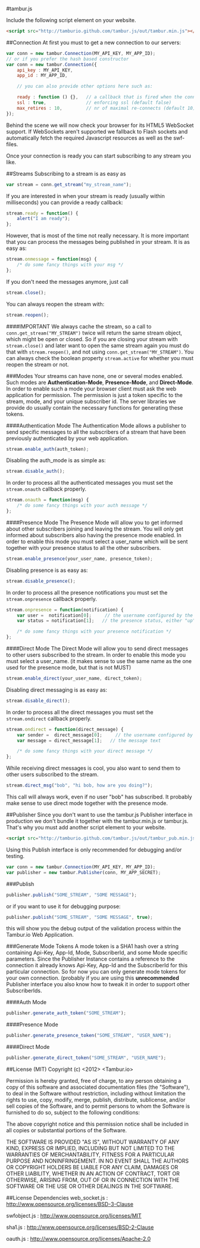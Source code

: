 #tambur.js

Include the following script element on your website.
```html
<script src="http://tamburio.github.com/tambur.js/out/tambur.min.js"></script>
```
##Connection
At first you must to get a new connection to our servers:
```javascript
var conn = new tambur.Connection(MY_API_KEY, MY_APP_ID);
// or if you prefer the hash based constructor
var conn = new tambur.Connection({
    api_key : MY_API_KEY,
    app_id : MY_APP_ID,

    // you can also provide other options here such as:

    ready : function () {},   // a callback that is fired when the connection is up
    ssl : true,               // enforcing ssl (default false)
    max_retires : 10,         // nr of maximal re-connects (default 10)
});
```
Behind the scene we will now check your browser for its HTML5 WebSocket support. If WebSockets aren't supported we fallback to Flash sockets and automatically fetch the required Javascript resources as well as the swf-files. 

Once your connection is ready you can start subscribing to any stream you like.

##Streams
Subscribing to a stream is as easy as

```javascript
var stream = conn.get_stream("my_stream_name");
```

If you are interested in when your stream is ready (usually within milliseconds) you can provide a ready callback:

```javascript
stream.ready = function() {
    alert("I am ready");
};
```

However, that is most of the time not really necessary. It is more important that you can process the messages being published in your stream. It is as easy as:

```javascript
stream.onmessage = function(msg) {
    /* do some fancy things with your msg */
};
```

If you don't need the messages anymore, just call
```javascript    
stream.close();
```

You can always reopen the stream with:
```javascript    
stream.reopen();
```

####IMPORTANT
We always cache the stream, so a call to <code>conn.get_stream("MY_STREAM")</code> twice will return the same stream object, which might be open or closed. So if you are closing your stream with <code>stream.close()</code> and later want to open the same stream again you must do that with <code>stream.reopen()</code>, and not using <code>conn.get_stream("MY_STREAM")</code>. You can always check the boolean property <code>stream.active</code> for whether you must reopen the stream or not. 

###Modes
Your streams can have none, one or several modes enabled. Such modes are <b>Authentication-Mode</b>, <b>Presence-Mode</b>, and <b>Direct-Mode</b>. In order to enable such a mode your browser client must ask the web application for permission. The permission is just a token specific to the stream, mode, and your unique subscriber id. The server libraries we provide do usually contain the necessary functions for generating these tokens. 

####Authentication Mode
The Authentication Mode allows a publisher to send specific messages to all the subscribers of a stream that have been previously authenticated by your web application.
```javascript    
stream.enable_auth(auth_token);
```

Disabling the auth_mode is as simple as:

```javascript    
stream.disable_auth();
```

In order to process all the authenticated messages you must set the <code>stream.onauth</code> callback properly. 

```javascript    
stream.onauth = function(msg) {
    /* do some fancy things with your auth message */
};
```

####Presence Mode
The Presence Mode will allow you to get informed about other subscribers joining and leaving the stream. You will only get informed about subscribers also having the presence mode enabled.
In order to enable this mode you must select a user_name which will be sent together with your presence status to all the other subscribers.

```javascript    
stream.enable_presence(your_user_name, presence_token);
```

Disabling presence is as easy as:

```javascript    
stream.disable_presence();
```

In order to process all the presence notifications you must set the <code>stream.onpresence</code> callback properly. 

```javascript    
stream.onpresence = function(notification) {
    var user =  notification[0];     // the username configured by the other subscriber
    var status = notification[1];   // the presence status, either "up" or "down"

    /* do some fancy things with your presence notification */
};
```

####Direct Mode
The Direct Mode will allow you to send direct messages to other users subscribed to the stream. 
In order to enable this mode you must select a user_name. (it makes sense to use the same name as the one used for the presence mode, but that is not MUST)

```javascript    
stream.enable_direct(your_user_name, direct_token);
```

Disabling direct messaging is as easy as:

```javascript    
stream.disable_direct();
```

In order to process all the direct messages you must set the <code>stream.ondirect</code> callback properly. 

```javascript    
stream.ondirect = function(direct_message) {
    var sender =  direct_message[0];     // the username configured by the other subscriber
    var message = direct_message[1];   // the message text 

    /* do some fancy things with your direct message */
};
```

While receiving direct messages is cool, you also want to send them to other users subscribed to the stream.

```javascript    
stream.direct_msg("bob", "hi bob, how are you doing?");
```

This call will always work, even if no user "bob" has subscribed. It probably make sense to use direct mode together with the presence mode.

##Publisher
Since you don't want to use the tambur.js Publisher interface in production we don't bundle it together with the tambur.min.js or tambur.js. That's why you must add another script element to your website.
```html
<script src="http://tamburio.github.com/tambur.js/out/tambur_pub.min.js"></script>
```

Using this Publish interface is only recommended for debugging and/or testing.
```javascript
var conn = new tambur.Connection(MY_API_KEY, MY_APP_ID);
var publisher = new tambur.Publisher(conn, MY_APP_SECRET);
```

###Publish
    
```javascript    
publisher.publish("SOME_STREAM", "SOME MESSAGE");
```

or if you want to use it for debugging purpose:

```javascript    
publisher.publish("SOME_STREAM", "SOME MESSAGE", true);
```

this will show you the debug output of the validation process within the Tambur.io Web Application.

###Generate Mode Tokens
A mode token is a SHA1 hash over a string containing Api-Key, App-Id, Mode, SubscriberId, and some Mode specific parameters. Since the Publisher Instance contains a reference to the connection it already knows Api-Key, App-Id and the SubscriberId for this particular connection. So for now you can only generate mode tokens for your own connection. (probably if you are using this <b>unrecommended</b> Publisher interface you also know how to tweak it in order to support other SubscriberIds.

####Auth Mode

```javascript    
publisher.generate_auth_token("SOME_STREAM");
```

####Presence Mode

```javascript    
publisher.generate_presence_token("SOME_STREAM", "USER_NAME");
```

####Direct Mode

```javascript    
publisher.generate_direct_token("SOME_STREAM", "USER_NAME");
```

##License (MIT)
Copyright (c) \<2012\> \<Tambur.io\>

Permission is hereby granted, free of charge, to any person obtaining a copy of this software and associated documentation files (the "Software"), to deal in the Software without restriction, including without limitation the rights to use, copy, modify, merge, publish, distribute, sublicense, and/or sell copies of the Software, and to permit persons to whom the Software is furnished to do so, subject to the following conditions:

The above copyright notice and this permission notice shall be included in all copies or substantial portions of the Software.

THE SOFTWARE IS PROVIDED "AS IS", WITHOUT WARRANTY OF ANY KIND, EXPRESS OR IMPLIED, INCLUDING BUT NOT LIMITED TO THE WARRANTIES OF MERCHANTABILITY, FITNESS FOR A PARTICULAR PURPOSE AND NONINFRINGEMENT. IN NO EVENT SHALL THE AUTHORS OR COPYRIGHT HOLDERS BE LIABLE FOR ANY CLAIM, DAMAGES OR OTHER LIABILITY, WHETHER IN AN ACTION OF CONTRACT, TORT OR OTHERWISE, ARISING FROM, OUT OF OR IN CONNECTION WITH THE SOFTWARE OR THE USE OR OTHER DEALINGS IN THE SOFTWARE.

##License Dependencies
web_socket.js : http://www.opensource.org/licenses/BSD-3-Clause

swfobject.js : http://www.opensource.org/licenses/MIT

sha1.js : http://www.opensource.org/licenses/BSD-2-Clause

oauth.js : http://www.opensource.org/licenses/Apache-2.0
